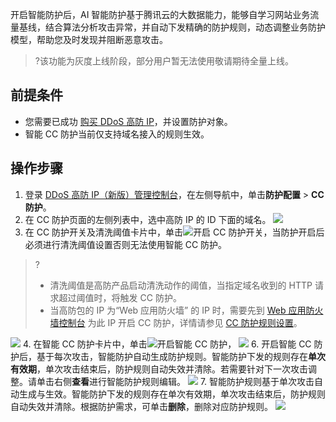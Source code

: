 开启智能防护后，AI 智能防护基于腾讯云的大数据能力，能够自学习网站业务流量基线，结合算法分析攻击异常，并自动下发精确的防护规则，动态调整业务防护模型，帮助您及时发现并阻断恶意攻击。
>?该功能为灰度上线阶段，部分用户暂无法使用敬请期待全量上线。

## 前提条件
- 您需要已成功 [购买 DDoS 高防 IP](https://cloud.tencent.com/document/product/1014/44082)，并设置防护对象。
- 智能 CC 防护当前仅支持域名接入的规则生效。

## 操作步骤
1. 登录 [DDoS 高防 IP（新版）管理控制台](https://console.cloud.tencent.com/ddos/antiddos-advanced/config/port)，在左侧导航中，单击**防护配置** > **CC 防护**。
2. 在 CC 防护页面的左侧列表中，选中高防 IP 的 ID 下面的域名。
![](https://qcloudimg.tencent-cloud.cn/raw/d2699b5321965d929c07908171c5b7c5.png)
3. 在 CC 防护开关及清洗阈值卡片中，单击![](https://qcloudimg.tencent-cloud.cn/raw/9795d7ce17dc03f5be0daae4ef488f98.png)开启 CC 防护开关，当防护开启后必须进行清洗阈值设置否则无法使用智能 CC 防护。
>?
>- 清洗阈值是高防产品启动清洗动作的阈值，当指定域名收到的 HTTP 请求超过阈值时，将触发 CC 防护。
>- 当高防包的 IP 为“Web 应用防火墙” 的 IP 时，需要先到 [Web 应用防火墙控制台](https://console.cloud.tencent.com/guanjia/tea-baseconfig) 为此 IP 开启 CC 防护，详情请参见 [CC 防护规则设置](https://cloud.tencent.com/document/product/627/64336)。
>
![](https://qcloudimg.tencent-cloud.cn/raw/080d63287105c7b0f0a6fd750bbf6a33.png)
4. 在智能 CC 防护卡片中，单击![](https://qcloudimg.tencent-cloud.cn/raw/9795d7ce17dc03f5be0daae4ef488f98.png)开启智能 CC 防护，
![](https://qcloudimg.tencent-cloud.cn/raw/e21b98b8948a2e2d0a9a97396a6f0ff9.png)
6. 开启智能 CC 防护后，基于每次攻击，智能防护自动生成防护规则。智能防护下发的规则存在**单次有效期**，单次攻击结束后，防护规则自动失效并清除。若需要针对下一次攻击调整。请单击右侧**查看**进行智能防护规则编辑。
![](https://qcloudimg.tencent-cloud.cn/raw/d4221e8b6814294fde9eaafbfe7df5b4.png)
7. 智能防护规则基于单次攻击自动生成与生效。智能防护下发的规则存在单次有效期，单次攻击结束后，防护规则自动失效并清除。根据防护需求，可单击**删除**，删除对应防护规则。
![](https://qcloudimg.tencent-cloud.cn/raw/a52aebc3fd5faa860838b9b7464fe6d3.png)
